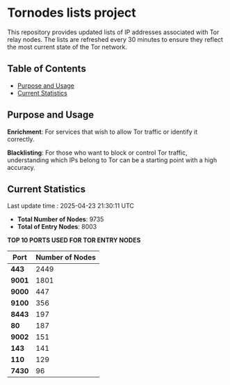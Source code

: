 # Tornodes lists project

This repository provides updated lists of IP addresses associated with Tor relay nodes. The lists are refreshed every 30 minutes to ensure they reflect the most current state of the Tor network.

## Table of Contents

- [Purpose and Usage](#purpose-and-usage)
- [Current Statistics](#current-statistics)


## Purpose and Usage

**Enrichment**: For services that wish to allow Tor traffic or identify it correctly.

**Blacklisting**: For those who want to block or control Tor traffic, understanding which IPs belong to Tor can be a starting point with a high accuracy.

## Current Statistics

Last update time : 2025-04-23 21:30:11 UTC

- **Total Number of Nodes**: 9735
- **Total of Entry Nodes**: 8003

**TOP 10 PORTS USED FOR TOR ENTRY NODES**

| **Port** | **Number of Nodes** |
|------|-----------------|
| **443**   | 2449  |
| **9001**   | 1801  |
| **9000**   | 447  |
| **9100**   | 356  |
| **8443**   | 197  |
| **80**   | 187  |
| **9002**   | 151  |
| **143**   | 141  |
| **110**   | 129  |
| **7430**   | 96  |

